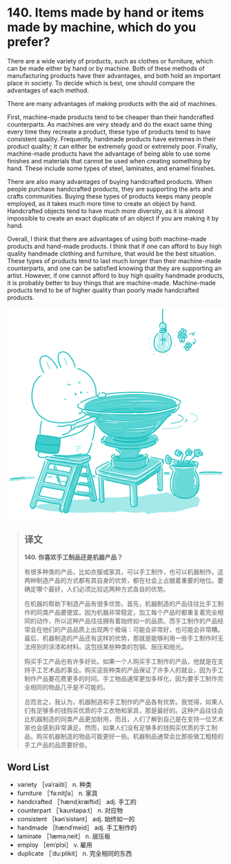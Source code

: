 # 140. Items made by hand or items made by machine, which do you prefer?

There are a wide variety of products, such as clothes or furniture, which can be made either by hand or by machine. Both of these methods of manufacturing products have their advantages, and both hold an important place in society. To decide which is best, one should compare the advantages of each method.

There are many advantages of making products with the aid of machines.

First, machine-made products tend to be cheaper than their handcrafted counterparts. As machines are very steady and do the exact same thing every time they recreate a product, these type of products tend to have consistent quality. Frequently, handmade products have extremes in their product quality; it can either be extremely good or extremely poor. Finally, machine-made products have the advantage of being able to use some finishes and materials that cannot be used when creating something by hand. These include some types of steel, laminates, and enamel finishes.

There are also many advantages of buying handcrafted products. When people purchase handcrafted products, they are supporting the arts and crafts communities. Buying these types of products keeps many people employed, as it takes much more time to create an object by hand. Handcrafted objects tend to have much more diversity, as it is almost impossible to create an exact duplicate of an object if you are making it by hand.

Overall, I think that there are advantages of using both machine-made products and hand-made products. I think that if one can afford to buy high quality handmade clothing and furniture, that would be the best situation. These types of products tend to last much longer than their machine-made counterparts, and one can be satisfied knowing that they are supporting an artist. However, if one cannot afford to buy high quality handmade products, it is probably better to buy things that are machine-made. Machine-made products tend to be of higher quality than poorly made handcrafted products.

![](.gitbook/assets/toefl-ibt-high-score-essays-140.jpg)

> ## 译文
>
> **140. 你喜欢手工制品还是机器产品？**
>
> 有很多种类的产品，比如衣服或家具，可以手工制作，也可以机器制作。这两种制造产品的方式都有其自身的优势，都在社会上占据着重要的地位。要确定哪个最好，人们必须比较这两种方式各自的优势。
>
> 在机器的帮助下制造产品有很多优势。首先，机器制造的产品往往比手工制作的同类产品要便宜。因为机器非常稳定，加工每个产品时都重复着完全相同的动作，所以这种产品往往拥有着始终如一的品质。而手工制作的产品经常会在他们的产品品质上出现两个极端：可能会非常好，也可能会非常糟。最后，机器制造的产品还有这样的优势，那就是能够利用一些手工制作时无法用到的涂漆和材料。这包括某些种类的包钢、层压和抛光。
>
> 购买手工产品也有许多好处。如果一个人购买手工制作的产品，他就是在支持手工艺术品的事业。购买这些种类的产品保证了许多人的就业，因为手工制作产品要花费更多的时间。手工物品通常更加多样化，因为要手工制作完全相同的物品几乎是不可能的。
>
> 总而言之，我认为，机器制造和手工制作的产品各有优势。我觉得，如果人们有足够多的钱购买优质的手工衣物和家具，那是最好的。这种产品往往会比机器制造的同类产品更加耐用，而且，人们了解到自己是在支持一位艺术家也会感到非常满足。然而，如果人们没有足够多的钱购买优质的手工制品，购买机器制造的物品可能更好一些。机器制品通常会比那些做工粗糙的手工产品的品质要好些。

## Word List

* variety ［vəˈraiiti］ n. 种类
* furniture ［ˈfə:nitʃə］ n. 家具
* handcrafted ［ˈhændˌkræftid］ adj. 手工的
* counterpart ［ˈkauntəpa:t］ n. 对应物
* consistent ［kənˈsistənt］ adj. 始终如一的
* handmade ［hændˈmeid］ adj. 手工制作的
* laminate ［ˈlæməˌneit］ n. 层压板
* employ ［emˈplɔi］ v. 雇用
* duplicate ［ˈdu:plikit］ n. 完全相同的东西

